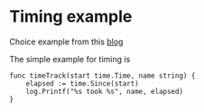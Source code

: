 # Timing example

Choice example from this [blog](https://coderwall.com/p/cp5fya/measuring-execution-time-in-go)

The simple example for timing is

```
func timeTrack(start time.Time, name string) {
    elapsed := time.Since(start)
    log.Printf("%s took %s", name, elapsed)
}
```
